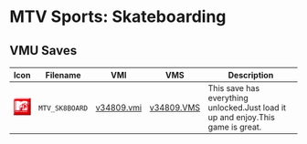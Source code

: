 # MTV Sports: Skateboarding

## VMU Saves

| Icon | Filename | VMI | VMS | Description |
|------|----------|-----|-----|-------------|
| ![MTV Sports: Skateboarding](../icons/MTV_SK8BOARD.GIF) | `MTV_SK8BOARD` | [v34809.vmi](v34809.vmi) | [v34809.VMS](v34809.VMS) | This save has everything unlocked.Just load it up and enjoy.This game is great.  |
